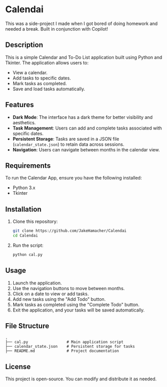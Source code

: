 # Calendai

This was a side-project I made when I got bored of doing homework and needed a break. Built in conjunction with Copilot!

## Description
This is a simple Calendar and To-Do List application built using Python and Tkinter. The application allows users to:
- View a calendar.
- Add tasks to specific dates.
- Mark tasks as completed.
- Save and load tasks automatically.

## Features
- **Dark Mode**: The interface has a dark theme for better visibility and aesthetics.
- **Task Management**: Users can add and complete tasks associated with specific dates.
- **Persistent Storage**: Tasks are saved in a JSON file (`calendar_state.json`) to retain data across sessions.
- **Navigation**: Users can navigate between months in the calendar view.

## Requirements
To run the Calendar App, ensure you have the following installed:

- Python 3.x
- Tkinter

## Installation
1. Clone this repository:
   ```sh
   git clone https://github.com/JakeHamacher/Calendai
   cd Calendai
   ```
2. Run the script:
   ```sh
   python cal.py
   ```

## Usage
1. Launch the application.
2. Use the navigation buttons to move between months.
3. Click on a date to view or add tasks.
4. Add new tasks using the "Add Todo" button.
5. Mark tasks as completed using the "Complete Todo" button.
6. Exit the application, and your tasks will be saved automatically.

## File Structure
```
.
├── cal.py                 # Main application script
├── calendar_state.json    # Persistent storage for tasks
├── README.md              # Project documentation
```

## License
This project is open-source. You can modify and distribute it as needed.

